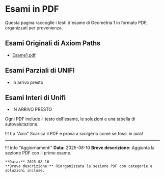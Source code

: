 <!-- Changelog: riorganizzata la sezione PDF con categorie e indicazione delle soluzioni già disponibili. -->

# Esami in PDF

Questa pagina raccoglie i testi d'esame di Geometria 1 in formato PDF, organizzati per provenienza.

## Esami Originali di Axiom Paths

- [Esame1.pdf](esame1.pdf)

## Esami Parziali di UNIFI

- In arrivo presto

## Esami Interi di Unifi

- IN ARRIVO PRESTO

Ogni PDF include il testo dell'esame, le soluzioni e una tabella di autovalutazione.

!!! tip "Axio"
    Scarica il PDF e prova a svolgerlo come se fossi in aula!

---

!!! info "Aggiornamenti"
    **Data:** 2025-08-10
    **Breve descrizione:** Aggiunta la sezione PDF con il primo esame.

    **Data:** 2025-08-10
    **Breve descrizione:** Riorganizzata la sezione PDF con categorie e soluzioni incluse.
